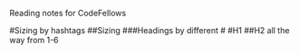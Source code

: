 Reading notes for CodeFellows

#Sizing by hashtags
##Sizing
###Headings by different #
#H1
##H2 all the way from 1-6
